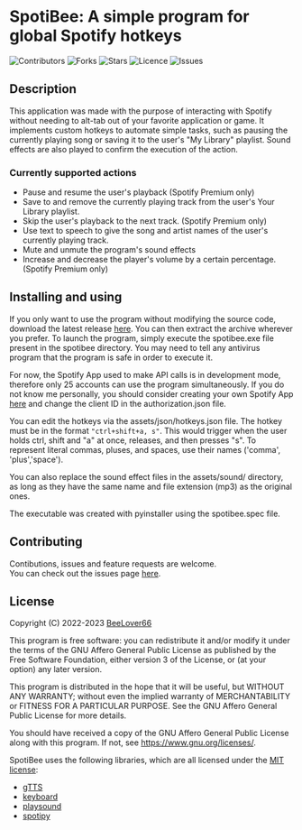 # SpotiBee: A simple program for global Spotify hotkeys

![Contributors](https://img.shields.io/github/contributors/BeeLover66/SpotiBee)
![Forks](https://img.shields.io/github/forks/BeeLover66/SpotiBee)
![Stars](https://img.shields.io/github/stars/BeeLover66/SpotiBee)
![Licence](https://img.shields.io/github/license/BeeLover66/SpotiBee)
![Issues](https://img.shields.io/github/issues/BeeLover66/SpotiBee)

## Description

This application was made with the purpose of interacting with Spotify without needing to alt-tab out of your favorite application or game. It implements custom hotkeys to automate simple tasks, such as pausing the currently playing song or saving it to the user's "My Library" playlist. Sound effects are also played to confirm the execution of the action.

### Currently supported actions

- Pause and resume the user's playback (Spotify Premium only)
- Save to and remove the currently playing track from the user's Your Library playlist.
- Skip the user's playback to the next track. (Spotify Premium only)
- Use text to speech to give the song and artist names of the user's currently playing track.
- Mute and unmute the program's sound effects
- Increase and decrease the player's volume by a certain percentage. (Spotify Premium only)

## Installing and using

If you only want to use the program without modifying the source code, download the latest release [here](https://github.com/BeeLover66/SpotiBee/releases). You can then extract the archive wherever you prefer. To launch the program, simply execute the spotibee.exe file present in the spotibee directory. You may need to tell any antivirus program that the program is safe in order to execute it.

For now, the Spotify App used to make API calls is in development mode, therefore only 25 accounts can use the program simultaneously. If you do not know me personally, you should consider creating your own Spotify App [here](https://developer.spotify.com/dashboard/) and change the client ID in the authorization.json file.

You can edit the hotkeys via the assets/json/hotkeys.json file. The hotkey must be in the format `"ctrl+shift+a, s"`. This would trigger when the user holds ctrl, shift and "a" at once, releases, and then presses "s". To represent literal commas, pluses, and spaces, use their names ('comma', 'plus','space').

You can also replace the sound effect files in the assets/sound/ directory, as long as they have the same name and file extension (mp3) as the original ones.

The executable was created with pyinstaller using the spotibee.spec file.

## Contributing

Contibutions, issues and feature requests are welcome. <br>
You can check out the issues page [here](https://github.com/BeeLover66/SpotiBee/issues).

## License

Copyright (C) 2022-2023  [BeeLover66](https://github.com/BeeLover66)

This program is free software: you can redistribute it and/or modify it under the terms of the GNU Affero General Public License as published by the Free Software Foundation, either version 3 of the License, or (at your option) any later version.

This program is distributed in the hope that it will be useful, but WITHOUT ANY WARRANTY; without even the implied warranty of
MERCHANTABILITY or FITNESS FOR A PARTICULAR PURPOSE. See the GNU Affero General Public License for more details.

You should have received a copy of the GNU Affero General Public License along with this program.  If not, see <https://www.gnu.org/licenses/>.

SpotiBee uses the following libraries, which are all licensed under the 
[MIT license](https://choosealicense.com/licenses/mit/):
- [gTTS](https://github.com/pndurette/gTTS)
- [keyboard](https://github.com/boppreh/keyboard)
- [playsound](https://github.com/TaylorSMarks/playsound)
- [spotipy](https://github.com/plamere/spotipy)